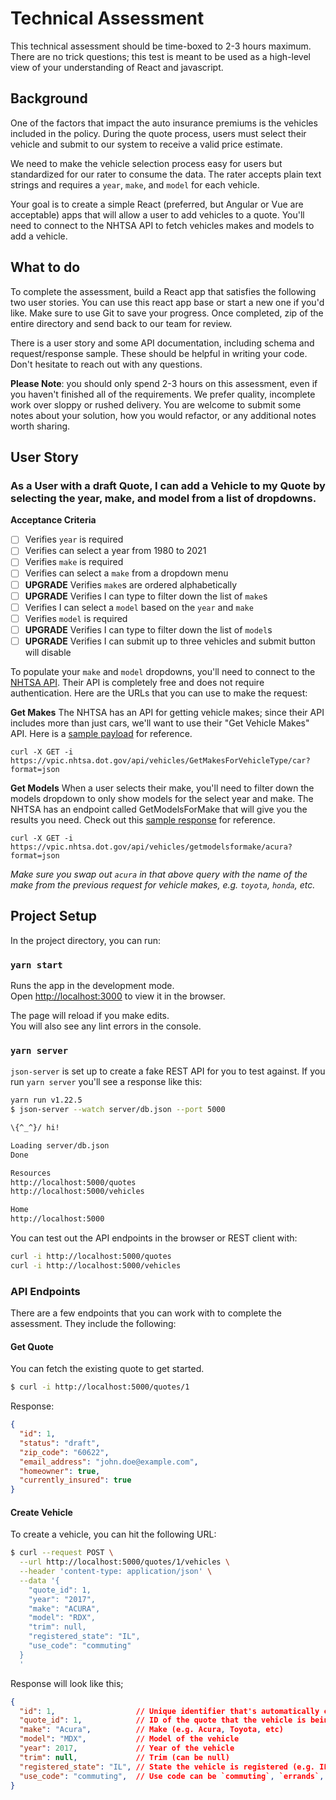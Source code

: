 # Technical Assessment

This technical assessment should be time-boxed to 2-3 hours maximum. There are no trick questions; this test is meant to be used as a high-level view of your understanding of React and javascript.

## Background

One of the factors that impact the auto insurance premiums is the vehicles included in the policy. During the quote process, users must select their vehicle and submit to our system to receive a valid price estimate.

We need to make the vehicle selection process easy for users but standardized for our rater to consume the data. The rater accepts plain text strings and requires a `year`, `make`, and `model` for each vehicle.

Your goal is to create a simple React (preferred, but Angular or Vue are acceptable) apps that will allow a user to add vehicles to a quote. You'll need to connect to the NHTSA API to fetch vehicles makes and models to add a vehicle.

## What to do

To complete the assessment, build a React app that satisfies the following two user stories. You can use this react app base or start a new one if you'd like. Make sure to use Git to save your progress. Once completed, zip of the entire directory and send back to our team for review.

There is a user story and some API documentation, including schema and request/response sample. These should be helpful in writing your code. Don't hesitate to reach out with any questions.

**Please Note**: you should only spend 2-3 hours on this assessment, even if you haven't finished all of the requirements. We prefer quality, incomplete work over sloppy or rushed delivery. You are welcome to submit some notes about your solution, how you would refactor, or any additional notes worth sharing.

## User Story

### As a User with a draft Quote, I can add a Vehicle to my Quote by selecting the year, make, and model from a list of dropdowns.

**Acceptance Criteria**

- [ ] Verifies `year` is required
- [ ] Verifies can select a year from 1980 to 2021
- [ ] Verifies `make` is required
- [ ] Verifies can select a `make` from a dropdown menu
- [ ] **UPGRADE** Verifies `make`s are ordered alphabetically
- [ ] **UPGRADE** Verifies I can type to filter down the list of `make`s
- [ ] Verifies I can select a `model` based on the `year` and `make`
- [ ] Verifies `model` is required
- [ ] **UPGRADE** Verifies I can type to filter down the list of `model`s
- [ ] **UPGRADE** Verifies I can submit up to three vehicles and submit button will disable

To populate your `make` and `model` dropdowns, you'll need to connect to the [NHTSA API](https://vpic.nhtsa.dot.gov/api/). Their API is completely free and does not require authentication. Here are the URLs that you can use to make the request:

**Get Makes**
The NHTSA has an API for getting vehicle makes; since their API includes more than just cars, we'll want to use their "Get Vehicle Makes" API. Here is a [sample payload](https://vpic.nhtsa.dot.gov/api/vehicles/GetMakesForVehicleType/car?format=json) for reference.

```$
curl -X GET -i https://vpic.nhtsa.dot.gov/api/vehicles/GetMakesForVehicleType/car?format=json
```
**Get Models**
When a user selects their make, you'll need to filter down the models dropdown to only show models for the select year and make. The NHTSA has an endpoint called GetModelsForMake that will give you the results you need. Check out this [sample response](https://vpic.nhtsa.dot.gov/api/vehicles/getmodelsformake/acura?format=json) for reference.

```$
curl -X GET -i https://vpic.nhtsa.dot.gov/api/vehicles/getmodelsformake/acura?format=json
```

_Make sure you swap out `acura` in that above query with the name of the make from the previous request for vehicle makes, e.g. `toyota`, `honda`, etc._

## Project Setup

In the project directory, you can run:

### `yarn start`

Runs the app in the development mode.<br />
Open [http://localhost:3000](http://localhost:3000) to view it in the browser.

The page will reload if you make edits.<br />
You will also see any lint errors in the console.

### `yarn server`

`json-server` is set up to create a fake REST API for you to test against. If you run `yarn server` you'll see a response like this:

```bash
yarn run v1.22.5
$ json-server --watch server/db.json --port 5000

\{^_^}/ hi!

Loading server/db.json
Done

Resources
http://localhost:5000/quotes
http://localhost:5000/vehicles

Home
http://localhost:5000
```

You can test out the API endpoints in the browser or REST client with:

```bash
curl -i http://localhost:5000/quotes
curl -i http://localhost:5000/vehicles
```

### API Endpoints

There are a few endpoints that you can work with to complete the assessment. They include the following:

#### Get Quote
You can fetch the existing quote to get started.

```bash
$ curl -i http://localhost:5000/quotes/1
```

Response:
```json
{
  "id": 1,
  "status": "draft",
  "zip_code": "60622",
  "email_address": "john.doe@example.com",
  "homeowner": true,
  "currently_insured": true
}
```

#### Create Vehicle

To create a vehicle, you can hit the following URL:

```bash
$ curl --request POST \
  --url http://localhost:5000/quotes/1/vehicles \
  --header 'content-type: application/json' \
  --data '{
    "quote_id": 1,
    "year": "2017",
    "make": "ACURA",
    "model": "RDX",
    "trim": null,
    "registered_state": "IL",
    "use_code": "commuting"
  }
  '
```

Response will look like this;

```json
{
  "id": 1,                  // Unique identifier that's automatically created
  "quote_id": 1,            // ID of the quote that the vehicle is being added to
  "make": "Acura",          // Make (e.g. Acura, Toyota, etc)
  "model": "MDX",           // Model of the vehicle
  "year": 2017,             // Year of the vehicle
  "trim": null,             // Trim (can be null)
  "registered_state": "IL", // State the vehicle is registered (e.g. IL, NY, CA, etc)
  "use_code": "commuting",  // Use code can be `commuting`, `errands`, or `business`
}
```
